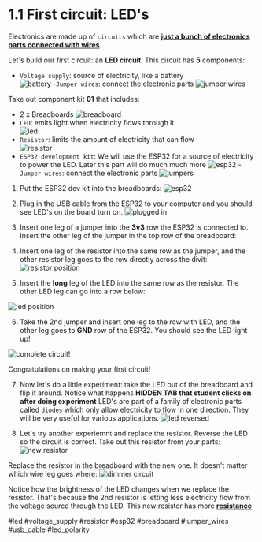 # 1.1 First circuit: LED's

Electronics are made up of `circuits` which are <ins>**just a bunch of electronics parts connected with wires**</ins>.

Let's build our first circuit:  an **LED circuit**.  This circuit has **5** components:

- `Voltage supply`:  source of electricity, like a battery</br>
![battery](../images/ch01_battery.png)
-`Jumper wires`: connect the electronic parts
![jumper wires](../images/ch01_jumpers.png)


Take out component kit **01** that includes:
- 2 x Breadboards
![breadboard](../images/ch01_breadboard.png)
- `LED`: emits light when electricity flows through it <br/>
![led](../images/ch01_led.png)
- `Resistor`: limits the amount of electricity that can flow <br/>
![resistor](../images/ch01_resistor.png)
- `ESP32 development kit`: We will use the ESP32 for a source of electricity to power the LED.  Later this part will do much much more
![esp32](../images/ch01_esp32_dev_kit.png)
-`Jumper wires`: connect the electronic parts
![jumpers](../images/ch01_jumper.png)

1. Put the ESP32 dev kit into the breadboards:
![esp32](../images/ch01_esp32_dev_kit.png)

2. Plug in the USB cable from the ESP32 to your computer and you should see LED's on the board turn on.
![plugged in](../images/ch01_lab_02.png)

3. Insert one leg of a jumper into the **3v3** row the ESP32 is connected to.  Insert the other leg of the jumper in the top row of the breadboard:



4. Insert one leg of the resistor into the same row as the jumper, and the other resistor leg goes to the row directly across the divit:
![resistor position](../images/ch01_lab_04.png)

5. Insert the **long** leg of the LED into the same row as the resistor.  The other LED leg can go into a row below:

![led position](../images/ch01_lab_05.png)

6. Take the 2nd jumper and insert one leg to the row with LED, and the other leg goes to **GND** row of the ESP32.  You should see the LED light up!

![complete circuit!](../images/ch01_lab_06.png)

Congratulations on making your first circuit!  

7. Now let's do a little experiment: take the LED out of the breadboard and flip it around.  Notice what happens
**HIDDEN TAB that student clicks on after doing experiment**
LED's are part of a family of electronic parts called `diodes` which only allow electricity to flow in one direction.  They will be very useful for various applications.
![led reversed](../images/ch01_lab_07.png)



8. Let's try another experiemnt and replace the resistor. Reverse the LED so the circuit is correct.  Take out this resistor from your parts:
![new resistor](../images/ch01_lab_08_resistor.png)

Replace the resistor in the breadboard with the new one.  It doesn't matter which wire leg goes where:
![dimmer circuit](../images/ch01_lab_08.png)

Notice how the brightness of the LED changes when we replace the resistor.  That's because the 2nd resistor is letting less electricity flow from the voltage source through the LED.  This new resistor has more **<abbr title="Opposing the flow of electricity">resistance</abbr>**


#led #voltage_supply #resistor #esp32 #breadboard #jumper_wires #usb_cable #led_polarity